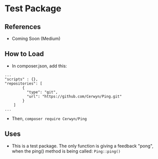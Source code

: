 # Test Package
## References
- Coming Soon (Medium)
## How to Load
- In composer.json, add this:
```
...
"scripts" : {},
"repositories": [
        {
          "type": "git",
          "url": "https://github.com/Cerwyn/Ping.git"
        }
    ]
...
```
- Then, ```composer require Cerwyn/Ping```
## Uses
- This is a test package. The only function is giving a feedback "pong", when the ping() method is being called:
``` Ping::ping() ```
